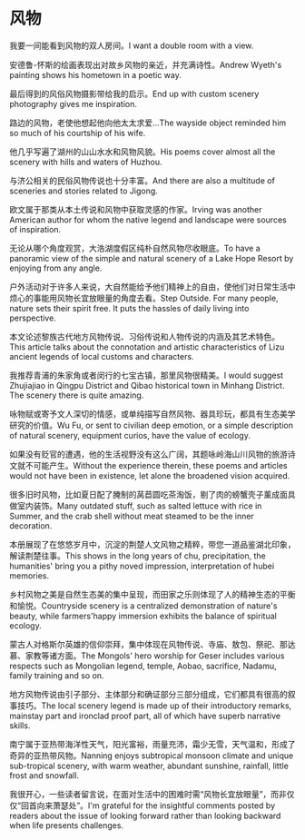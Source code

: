 # 风物

<p><span class="chinese">我要一间能看到风物的双人房间。</span><span class="english">I want a double room with a view.</span></p>

<p><span class="chinese">安德鲁-怀斯的绘画表现出对故乡风物的亲近，并充满诗性。</span><span class="english">Andrew Wyeth's painting shows his hometown in a poetic way.</span></p>

<p><span class="chinese">最后得到的风俗风物摄影带给我的启示。</span><span class="english">End up with custom scenery photography gives me inspiration.</span></p>

<p><span class="chinese">路边的风物，老使他想起他向他太太求爱…</span><span class="english">The wayside object reminded him so much of his courtship of his wife.</span></p>

<p><span class="chinese">他几乎写遍了湖州的山山水水和风物风貌。</span><span class="english">His poems cover almost all the scenery with hills and waters of Huzhou.</span></p>

<p><span class="chinese">与济公相关的民俗风物传说也十分丰富。</span><span class="english">And there are also a multitude of sceneries and stories related to Jigong.</span></p>

<p><span class="chinese">欧文属于那类从本土传说和风物中获取灵感的作家。</span><span class="english">Irving was another American author for whom the native legend and landscape were sources of inspiration.</span></p>

<p><span class="chinese">无论从哪个角度观赏，大浩湖度假区纯朴自然风物尽收眼底。</span><span class="english">To have a panoramic view of the simple and natural scenery of a Lake Hope Resort by enjoying from any angle.</span></p>

<p><span class="chinese">户外活动对于许多人来说，大自然能给予他们精神上的自由，使他们对日常生活中烦心的事能用风物长宜放眼量的角度去看。</span><span class="english">Step Outside. For many people, nature sets their spirit free. It puts the hassles of daily living into perspective.</span></p>

<p><span class="chinese">本文论述黎族古代地方风物传说、习俗传说和人物传说的内涵及其艺术特色。</span><span class="english">This article talks about the connotation and artistic characteristics of Lizu ancient legends of local customs and characters.</span></p>

<p><span class="chinese">我推荐青浦的朱家角或者闵行的七宝古镇，那里风物很精美。</span><span class="english">I would suggest Zhujiajiao in Qingpu District and Qibao historical town in Minhang District. The scenery there is quite amazing.</span></p>

<p><span class="chinese">咏物赋或寄予文人深切的情感，或单纯描写自然风物、器具珍玩，都具有生态美学研究的价值。</span><span class="english">Wu Fu, or sent to civilian deep emotion, or a simple description of natural scenery, equipment curios, have the value of ecology.</span></p>

<p><span class="chinese">如果没有贬官的遭遇，他的生活视野没有这么广阔，其题咏岭海山川风物的旅游诗文就不可能产生。</span><span class="english">Without the experience therein, these poems and articles would not have been in existence, let alone the broadened vision acquired.</span></p>

<p><span class="chinese">很多旧时风物，比如夏日配了腌制的莴苣圆吃茶淘饭，剔了肉的螃蟹壳子薰成面具做室内装饰。</span><span class="english">Many outdated stuff, such as salted lettuce with rice in Summer, and the crab shell without meat steamed to be the inner decoration.</span></p>

<p><span class="chinese">本册展现了在悠悠岁月中，沉淀的荆楚人文风物之精粹，带您一道品鉴湖北印象，解读荆楚往事。</span><span class="english">This shows in the long years of chu, precipitation, the humanities' bring you a pithy noved impression, interpretation of hubei memories.</span></p>

<p><span class="chinese">乡村风物之美是自然生态美的集中呈现，而田家之乐则体现了人的精神生态的平衡和愉悦。</span><span class="english">Countryside scenery is a centralized demonstration of nature's beauty, while farmers'happy immersion exhibits the balance of spiritual ecology.</span></p>

<p><span class="chinese">蒙古人对格斯尔英雄的信仰崇拜，集中体现在风物传说、寺庙、敖包、祭祀、那达慕、家教等诸方面。</span><span class="english">The Mongols' hero worship for Geser includes various respects such as Mongolian legend, temple, Aobao, sacrifice, Nadamu, family training and so on.</span></p>

<p><span class="chinese">地方风物传说由引子部分、主体部分和确证部分三部分组成，它们都具有很高的叙事技巧。</span><span class="english">The local scenery legend is made up of their introductory remarks, mainstay part and ironclad proof part, all of which have superb narrative skills.</span></p>

<p><span class="chinese">南宁属于亚热带海洋性天气，阳光富裕，雨量充沛，霜少无雪，天气温和，形成了奇异的亚热带风物。</span><span class="english">Nanning enjoys subtropical monsoon climate and unique sub-tropical scenery, with warm weather, abundant sunshine, rainfall, little frost and snowfall.</span></p>

<p><span class="chinese">我很开心，一些读者留言说，在面对生活中的困难时需“风物长宜放眼量”，而非仅仅“回首向来萧瑟处”。</span><span class="english">I'm grateful for the insightful comments posted by readers about the issue of looking forward rather than looking backward when life presents challenges.</span></p>

